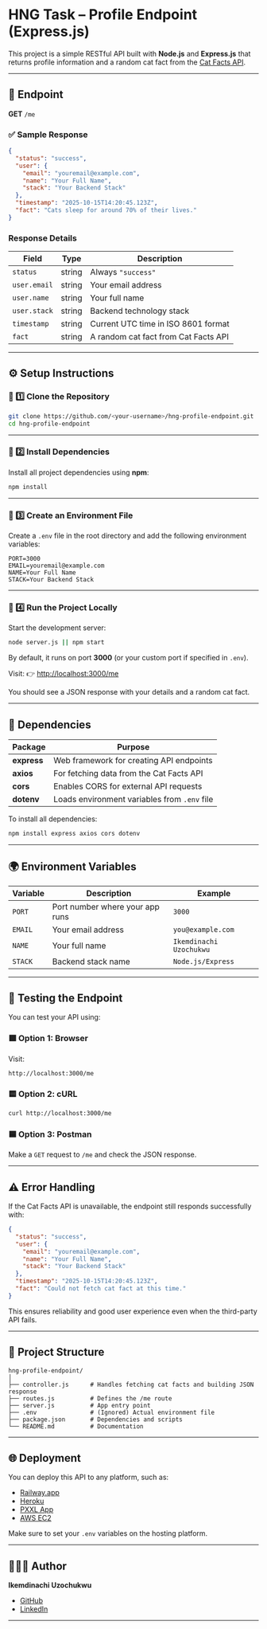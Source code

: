 # HNG Task – Profile Endpoint (Express.js)

This project is a simple RESTful API built with **Node.js** and **Express.js** that returns profile information and a random cat fact from the [Cat Facts API](https://catfact.ninja/fact).

---

## 🚀 Endpoint

**GET** `/me`

### ✅ Sample Response

```json
{
  "status": "success",
  "user": {
    "email": "youremail@example.com",
    "name": "Your Full Name",
    "stack": "Your Backend Stack"
  },
  "timestamp": "2025-10-15T14:20:45.123Z",
  "fact": "Cats sleep for around 70% of their lives."
}
```

### Response Details

| Field        | Type   | Description                          |
| ------------ | ------ | ------------------------------------ |
| `status`     | string | Always `"success"`                   |
| `user.email` | string | Your email address                   |
| `user.name`  | string | Your full name                       |
| `user.stack` | string | Backend technology stack             |
| `timestamp`  | string | Current UTC time in ISO 8601 format  |
| `fact`       | string | A random cat fact from Cat Facts API |

---

## ⚙️ Setup Instructions

### 🧩 1️⃣ Clone the Repository

```bash
git clone https://github.com/<your-username>/hng-profile-endpoint.git
cd hng-profile-endpoint
```

---

### 🧩 2️⃣ Install Dependencies

Install all project dependencies using **npm**:

```bash
npm install
```

---

### 🧩 3️⃣ Create an Environment File

Create a `.env` file in the root directory and add the following environment variables:

```env
PORT=3000
EMAIL=youremail@example.com
NAME=Your Full Name
STACK=Your Backend Stack
```

---

### 🧩 4️⃣ Run the Project Locally

Start the development server:

```bash
node server.js || npm start
```

By default, it runs on port **3000** (or your custom port if specified in `.env`).

Visit:
👉 [http://localhost:3000/me](http://localhost:3000/me)

You should see a JSON response with your details and a random cat fact.

---

## 🧰 Dependencies

| Package     | Purpose                                      |
| ----------- | -------------------------------------------- |
| **express** | Web framework for creating API endpoints     |
| **axios**   | For fetching data from the Cat Facts API     |
| **cors**    | Enables CORS for external API requests       |
| **dotenv**  | Loads environment variables from `.env` file |

To install all dependencies:

```bash
npm install express axios cors dotenv
```

---

## 🌍 Environment Variables

| Variable | Description                     | Example                 |
| -------- | ------------------------------- | ----------------------- |
| `PORT`   | Port number where your app runs | `3000`                  |
| `EMAIL`  | Your email address              | `you@example.com`       |
| `NAME`   | Your full name                  | `Ikemdinachi Uzochukwu` |
| `STACK`  | Backend stack name              | `Node.js/Express`       |

---

## 🧪 Testing the Endpoint

You can test your API using:

### 🟩 Option 1: Browser

Visit:

```
http://localhost:3000/me
```

### 🟨 Option 2: cURL

```bash
curl http://localhost:3000/me
```

### 🟦 Option 3: Postman

Make a `GET` request to `/me` and check the JSON response.

---

## ⚠️ Error Handling

If the Cat Facts API is unavailable, the endpoint still responds successfully with:

```json
{
  "status": "success",
  "user": {
    "email": "youremail@example.com",
    "name": "Your Full Name",
    "stack": "Your Backend Stack"
  },
  "timestamp": "2025-10-15T14:20:45.123Z",
  "fact": "Could not fetch cat fact at this time."
}
```

This ensures reliability and good user experience even when the third-party API fails.

---

## 🧱 Project Structure

```
hng-profile-endpoint/
│
├── controller.js      # Handles fetching cat facts and building JSON response
├── routes.js          # Defines the /me route
├── server.js          # App entry point
├── .env               # (Ignored) Actual environment file
├── package.json       # Dependencies and scripts
└── README.md          # Documentation
```

---

## 🌐 Deployment

You can deploy this API to any platform, such as:

- [Railway.app](https://railway.app)
- [Heroku](https://www.heroku.com)
- [PXXL App](https://pxxl.app)
- [AWS EC2](https://aws.amazon.com/ec2/)

Make sure to set your `.env` variables on the hosting platform.

---

## 👨🏽‍💻 Author

**Ikemdinachi Uzochukwu**

- [GitHub](https://github.com/<your-username>)
- [LinkedIn](https://linkedin.com/in/<your-link>)

---
